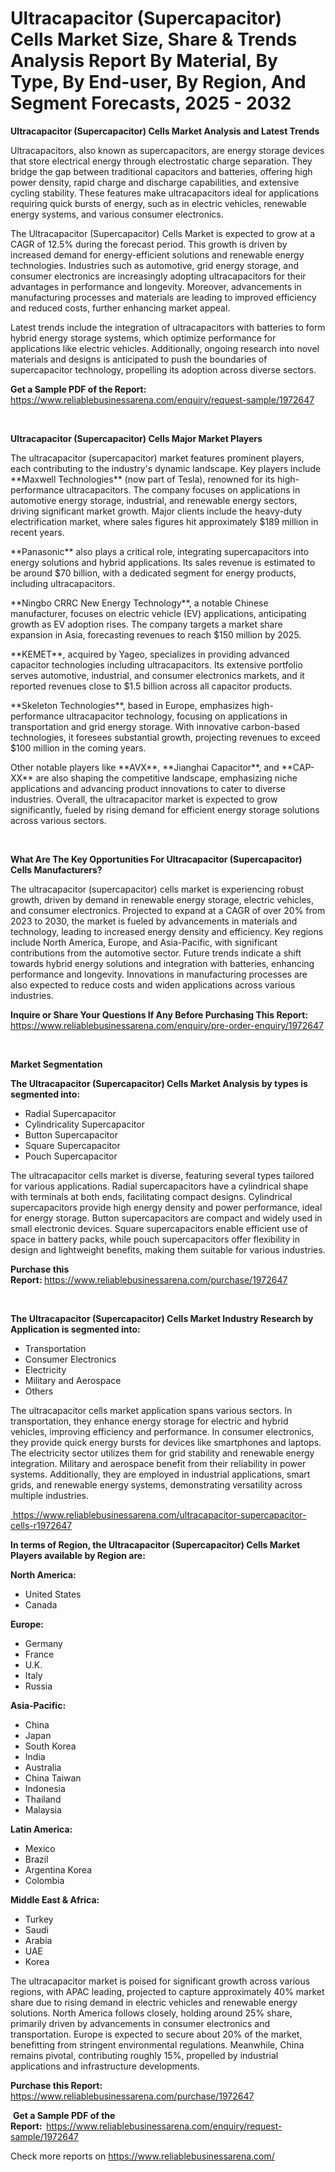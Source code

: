 <p><h1>Ultracapacitor (Supercapacitor) Cells Market Size, Share & Trends Analysis Report By Material, By Type, By End-user, By Region, And Segment Forecasts, 2025 - 2032</h1></p><p><strong>Ultracapacitor (Supercapacitor) Cells Market Analysis and Latest Trends</strong></p>
<p><p>Ultracapacitors, also known as supercapacitors, are energy storage devices that store electrical energy through electrostatic charge separation. They bridge the gap between traditional capacitors and batteries, offering high power density, rapid charge and discharge capabilities, and extensive cycling stability. These features make ultracapacitors ideal for applications requiring quick bursts of energy, such as in electric vehicles, renewable energy systems, and various consumer electronics.</p><p>The Ultracapacitor (Supercapacitor) Cells Market is expected to grow at a CAGR of 12.5% during the forecast period. This growth is driven by increased demand for energy-efficient solutions and renewable energy technologies. Industries such as automotive, grid energy storage, and consumer electronics are increasingly adopting ultracapacitors for their advantages in performance and longevity. Moreover, advancements in manufacturing processes and materials are leading to improved efficiency and reduced costs, further enhancing market appeal.</p><p>Latest trends include the integration of ultracapacitors with batteries to form hybrid energy storage systems, which optimize performance for applications like electric vehicles. Additionally, ongoing research into novel materials and designs is anticipated to push the boundaries of supercapacitor technology, propelling its adoption across diverse sectors.</p></p>
<p><strong>Get a Sample PDF of the Report:&nbsp;</strong> <a href="https://www.reliablebusinessarena.com/enquiry/request-sample/1972647?utm_campaign=3569&utm_medium=2&utm_source=Github&utm_content=ia&utm_term=07042025&utm_id=ultracapacitor-supercapacitor-cells">https://www.reliablebusinessarena.com/enquiry/request-sample/1972647</a></p>
<p>&nbsp;</p>
<p><strong>Ultracapacitor (Supercapacitor) Cells Major Market Players</strong></p>
<p><p>The ultracapacitor (supercapacitor) market features prominent players, each contributing to the industry's dynamic landscape. Key players include **Maxwell Technologies** (now part of Tesla), renowned for its high-performance ultracapacitors. The company focuses on applications in automotive energy storage, industrial, and renewable energy sectors, driving significant market growth. Major clients include the heavy-duty electrification market, where sales figures hit approximately $189 million in recent years.</p><p>**Panasonic** also plays a critical role, integrating supercapacitors into energy solutions and hybrid applications. Its sales revenue is estimated to be around $70 billion, with a dedicated segment for energy products, including ultracapacitors.</p><p>**Ningbo CRRC New Energy Technology**, a notable Chinese manufacturer, focuses on electric vehicle (EV) applications, anticipating growth as EV adoption rises. The company targets a market share expansion in Asia, forecasting revenues to reach $150 million by 2025.</p><p>**KEMET**, acquired by Yageo, specializes in providing advanced capacitor technologies including ultracapacitors. Its extensive portfolio serves automotive, industrial, and consumer electronics markets, and it reported revenues close to $1.5 billion across all capacitor products.</p><p>**Skeleton Technologies**, based in Europe, emphasizes high-performance ultracapacitor technology, focusing on applications in transportation and grid energy storage. With innovative carbon-based technologies, it foresees substantial growth, projecting revenues to exceed $100 million in the coming years.</p><p>Other notable players like **AVX**, **Jianghai Capacitor**, and **CAP-XX** are also shaping the competitive landscape, emphasizing niche applications and advancing product innovations to cater to diverse industries. Overall, the ultracapacitor market is expected to grow significantly, fueled by rising demand for efficient energy storage solutions across various sectors.</p></p>
<p>&nbsp;</p>
<p><strong>What Are The Key Opportunities For Ultracapacitor (Supercapacitor) Cells Manufacturers?</strong></p>
<p><p>The ultracapacitor (supercapacitor) cells market is experiencing robust growth, driven by demand in renewable energy storage, electric vehicles, and consumer electronics. Projected to expand at a CAGR of over 20% from 2023 to 2030, the market is fueled by advancements in materials and technology, leading to increased energy density and efficiency. Key regions include North America, Europe, and Asia-Pacific, with significant contributions from the automotive sector. Future trends indicate a shift towards hybrid energy solutions and integration with batteries, enhancing performance and longevity. Innovations in manufacturing processes are also expected to reduce costs and widen applications across various industries.</p></p>
<p><strong>Inquire or Share Your Questions If Any Before Purchasing This Report:</strong> <a href="https://www.reliablebusinessarena.com/enquiry/pre-order-enquiry/1972647?utm_campaign=3569&utm_medium=2&utm_source=Github&utm_content=ia&utm_term=07042025&utm_id=ultracapacitor-supercapacitor-cells">https://www.reliablebusinessarena.com/enquiry/pre-order-enquiry/1972647</a></p>
<p>&nbsp;</p>
<p><strong>Market Segmentation</strong></p>
<p><strong>The Ultracapacitor (Supercapacitor) Cells Market Analysis by types is segmented into:</strong></p>
<p><ul><li>Radial Supercapacitor</li><li>Cylindricality Supercapacitor</li><li>Button Supercapacitor</li><li>Square Supercapacitor</li><li>Pouch Supercapacitor</li></ul></p>
<p><p>The ultracapacitor cells market is diverse, featuring several types tailored for various applications. Radial supercapacitors have a cylindrical shape with terminals at both ends, facilitating compact designs. Cylindrical supercapacitors provide high energy density and power performance, ideal for energy storage. Button supercapacitors are compact and widely used in small electronic devices. Square supercapacitors enable efficient use of space in battery packs, while pouch supercapacitors offer flexibility in design and lightweight benefits, making them suitable for various industries.</p></p>
<p><strong>Purchase this Report:&nbsp;</strong><a href="https://www.reliablebusinessarena.com/purchase/1972647?utm_campaign=3569&utm_medium=2&utm_source=Github&utm_content=ia&utm_term=07042025&utm_id=ultracapacitor-supercapacitor-cells">https://www.reliablebusinessarena.com/purchase/1972647</a></p>
<p>&nbsp;</p>
<p><strong>The Ultracapacitor (Supercapacitor) Cells Market Industry Research by Application is segmented into:</strong></p>
<p><ul><li>Transportation</li><li>Consumer Electronics</li><li>Electricity</li><li>Military and Aerospace</li><li>Others</li></ul></p>
<p><p>The ultracapacitor cells market application spans various sectors. In transportation, they enhance energy storage for electric and hybrid vehicles, improving efficiency and performance. In consumer electronics, they provide quick energy bursts for devices like smartphones and laptops. The electricity sector utilizes them for grid stability and renewable energy integration. Military and aerospace benefit from their reliability in power systems. Additionally, they are employed in industrial applications, smart grids, and renewable energy systems, demonstrating versatility across multiple industries.</p></p>
<p><a href="https://www.reliablebusinessarena.com/ultracapacitor-supercapacitor-cells-r1972647?utm_campaign=3569&utm_medium=2&utm_source=Github&utm_content=ia&utm_term=07042025&utm_id=ultracapacitor-supercapacitor-cells">&nbsp;https://www.reliablebusinessarena.com/ultracapacitor-supercapacitor-cells-r1972647</a></p>
<p><strong>In terms of Region, the Ultracapacitor (Supercapacitor) Cells Market Players available by Region are:</strong></p>
<p>
    <p> <strong> North America: </strong>
        <ul>
            <li>United States</li>
            <li>Canada</li>
        </ul>
        </p> 
    <p> <strong> Europe: </strong>
        <ul>
            <li>Germany</li>
            <li>France</li>
            <li>U.K.</li>
            <li>Italy</li>
            <li>Russia</li>
        </ul>
        </p> 
    <p> <strong> Asia-Pacific: </strong>
        <ul>
            <li>China</li>
            <li>Japan</li>
            <li>South Korea</li>
            <li>India</li>
            <li>Australia</li>
            <li>China Taiwan</li>
            <li>Indonesia</li>
            <li>Thailand</li>
            <li>Malaysia</li>
        </ul>
        </p> 
    <p> <strong> Latin America: </strong>
        <ul>
            <li>Mexico</li>
            <li>Brazil</li>
            <li>Argentina Korea</li>
            <li>Colombia</li>
        </ul>
        </p> 
    <p> <strong> Middle East & Africa: </strong>
        <ul>
            <li>Turkey</li>
            <li>Saudi</li>
            <li>Arabia</li>
            <li>UAE</li>
            <li>Korea</li>
        </ul>
    </p>
    </p>
<p><p>The ultracapacitor market is poised for significant growth across various regions, with APAC leading, projected to capture approximately 40% market share due to rising demand in electric vehicles and renewable energy solutions. North America follows closely, holding around 25% share, primarily driven by advancements in consumer electronics and transportation. Europe is expected to secure about 20% of the market, benefitting from stringent environmental regulations. Meanwhile, China remains pivotal, contributing roughly 15%, propelled by industrial applications and infrastructure developments.</p></p>
<p><strong>Purchase this Report: </strong><a href="https://www.reliablebusinessarena.com/purchase/1972647?utm_campaign=3569&utm_medium=2&utm_source=Github&utm_content=ia&utm_term=07042025&utm_id=ultracapacitor-supercapacitor-cells">https://www.reliablebusinessarena.com/purchase/1972647</a></p>
<p>&nbsp;<strong>Get a Sample PDF of the Report:&nbsp;&nbsp;</strong><a href="https://www.reliablebusinessarena.com/enquiry/request-sample/1972647?utm_campaign=3569&utm_medium=2&utm_source=Github&utm_content=ia&utm_term=07042025&utm_id=ultracapacitor-supercapacitor-cells">https://www.reliablebusinessarena.com/enquiry/request-sample/1972647</a></p>
<p><strong></strong></p>
<p>Check more reports on <a href="https://www.reliablebusinessarena.com/?utm_campaign=3569&utm_medium=2&utm_source=Github&utm_content=ia&utm_term=07042025&utm_id=ultracapacitor-supercapacitor-cells">https://www.reliablebusinessarena.com/</a></p>